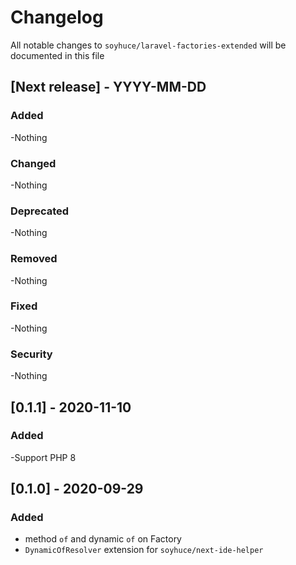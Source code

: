 # Changelog

All notable changes to `soyhuce/laravel-factories-extended` will be documented in this file

## [Next release] - YYYY-MM-DD

### Added

-Nothing

### Changed

-Nothing

### Deprecated

-Nothing

### Removed

-Nothing

### Fixed

-Nothing

### Security

-Nothing

## [0.1.1] - 2020-11-10

### Added

-Support PHP 8

## [0.1.0] - 2020-09-29

### Added

- method `of` and dynamic `of` on Factory
- `DynamicOfResolver` extension for `soyhuce/next-ide-helper`
